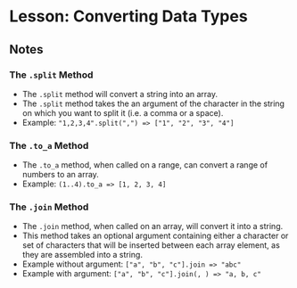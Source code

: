 # Lesson: Converting Data Types

## Notes

### The `.split` Method

- The `.split` method will convert a string into an array.
- The `.split` method takes the an argument of the character in the string on which you want to split it (i.e. a comma or a space).
- Example: `"1,2,3,4".split(",") => ["1", "2", "3", "4"]`

### The `.to_a` Method

- The `.to_a` method, when called on a range, can convert a range of numbers to an array.
- Example: `(1..4).to_a => [1, 2, 3, 4]`

### The `.join` Method

- The `.join` method, when called on an array, will convert it into a string.
- This method takes an optional argument containing either a character or set of characters that will be inserted between each array element, as they are assembled into a string.
- Example without argument: `["a", "b", "c"].join => "abc"`
- Example with argument: `["a", "b", "c"].join(, ) => "a, b, c"`
